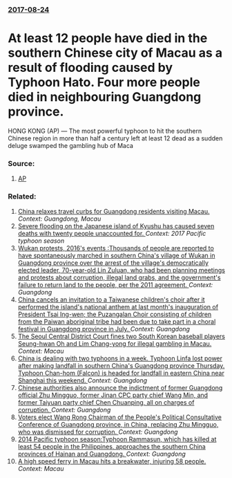 ### [2017-08-24](/news/2017/08/24/index.md)

# At least 12 people have died in the southern Chinese city of Macau as a result of flooding caused by Typhoon Hato. Four more people died in neighbouring Guangdong province. 

 HONG KONG (AP) — The most powerful typhoon to hit the southern Chinese region in more than half a century left at least 12 dead as a sudden deluge swamped the gambling hub of Maca


### Source:

1. [AP](https://apnews.com/6ceb918cd95f45388900e013287f96ea/12-dead-as-strong-typhoon-floods-Macau,-southern-China)

### Related:

1. [ China relaxes travel curbs for Guangdong residents visiting Macau. ](/news/2009/09/23/china-relaxes-travel-curbs-for-guangdong-residents-visiting-macau.md) _Context: Guangdong, Macau_
2. [Severe flooding on the Japanese island of Kyushu has caused seven deaths with twenty people unaccounted for. ](/news/2017/07/7/severe-flooding-on-the-japanese-island-of-kyushu-has-caused-seven-deaths-with-twenty-people-unaccounted-for.md) _Context: 2017 Pacific typhoon season_
3. [Wukan protests, 2016's events :Thousands of people  are reported to have spontaneously marched in  southern China's village of Wukan in Guangdong province over the arrest of the village's democratically elected leader, 70-year-old  Lin Zuluan, who had been planning meetings and  protests about corruption, illegal land grabs, and the government's failure to return land to the people, per the 2011 agreement. ](/news/2016/06/19/wukan-protests-2016-s-events-pthousands-of-people-are-reported-to-have-spontaneously-marched-in-southern-china-s-village-of-wukan-in-gua.md) _Context: Guangdong_
4. [China cancels an invitation to a Taiwanese children's choir after it performed the island's national anthem at last month's inauguration of President Tsai Ing-wen; the Puzangalan Choir consisting of children from the Paiwan aboriginal tribe had been due to take part in a choral festival in Guangdong province in July. ](/news/2016/06/16/china-cancels-an-invitation-to-a-taiwanese-children-s-choir-after-it-performed-the-island-s-national-anthem-at-last-month-s-inauguration-of.md) _Context: Guangdong_
5. [The Seoul Central District Court fines two South Korean baseball players Seung-hwan Oh and Lim Chang-yong for illegal gambling in Macau. ](/news/2016/01/15/the-seoul-central-district-court-fines-two-south-korean-baseball-players-seung-hwan-oh-and-lim-chang-yong-for-illegal-gambling-in-macau.md) _Context: Macau_
6. [China is dealing with two typhoons in a week. Typhoon Linfa  lost power after making landfall in southern China's Guangdong province Thursday.  Typhoon Chan-hom (Falcon)  is headed for landfall in eastern China near Shanghai this weekend. ](/news/2015/07/10/china-is-dealing-with-two-typhoons-in-a-week-typhoon-linfa-lost-power-after-making-landfall-in-southern-china-s-guangdong-province-thursda.md) _Context: Guangdong_
7. [Chinese authorities also announce the indictment of former Guangdong official Zhu Mingguo, former Jinan CPC party chief Wang Min, and former Taiyuan party chief Chen Chuanping, all on charges of corruption. ](/news/2015/02/17/chinese-authorities-also-announce-the-indictment-of-former-guangdong-official-zhu-mingguo-former-jinan-cpc-party-chief-wang-min-and-former.md) _Context: Guangdong_
8. [Voters elect Wang Rong Chairman of the People's Political Consultative Conference of Guangdong province, in China, replacing Zhu Mingguo, who was dismissed for corruption. ](/news/2015/02/13/voters-elect-wang-rong-chairman-of-the-people-s-political-consultative-conference-of-guangdong-province-in-china-replacing-zhu-mingguo-wh.md) _Context: Guangdong_
9. [2014 Pacific typhoon season:Typhoon Rammasun, which has killed at least 54 people in the Philippines, approaches the southern China provinces of Hainan and Guangdong. ](/news/2014/07/18/2014-pacific-typhoon-season-ptyphoon-rammasun-which-has-killed-at-least-54-people-in-the-philippines-approaches-the-southern-china-provinc.md) _Context: Guangdong_
10. [A high speed ferry in Macau hits a breakwater, injuring 58 people. ](/news/2014/06/13/a-high-speed-ferry-in-macau-hits-a-breakwater-injuring-58-people.md) _Context: Macau_
